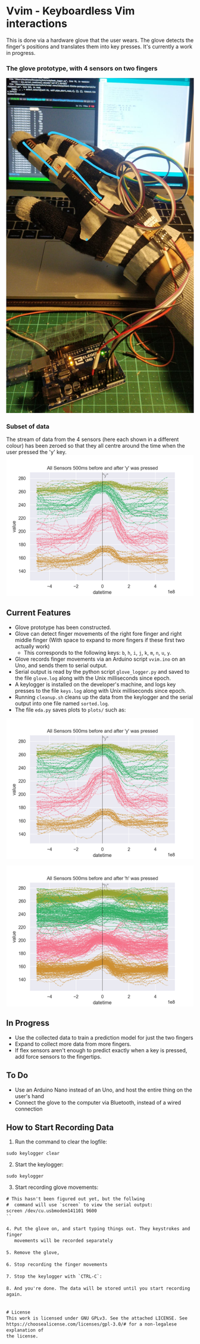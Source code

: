 # Vvim - Keyboardless Vim interactions

This is done via a hardware glove that the user wears. The glove detects the
finger's positions and translates them into key presses. It's currently a work
in progress.

### The glove prototype, with 4 sensors on two fingers
![](images/glove.jpg)

### Subset of data
The stream of data from the 4 sensors (here each shown in a different colour)
has been zeroed so that they all centre around the time when the user pressed
the 'y' key.
![](images/y_500ms.png)


## Current Features
- Glove prototype has been constructed.
- Glove can detect finger movements of the right fore finger and right middle
  finger (With space to expand to more fingers if these first two actually
  work)
    - This corresponds to the following keys: `b`, `h`, `i`, `j`, `k`, `m`,
      `n`, `u`, `y`.
- Glove records finger movements via an Arduino script `vvim.ino` on an Uno,
  and sends them to serial output.
- Serial output is read by the python script `glove_logger.py` and saved to the
  file `glove.log` along with the Unix milliseconds since epoch.
- A keylogger is installed on the developer's machine, and logs key presses to
  the file `keys.log` along with Unix milliseconds since epoch.
- Running `cleanup.sh` cleans up the data from the keylogger and the serial
  output into one file named `sorted.log`.
- The file `eda.py` saves plots to `plots/` such as:

![](plots/y_500ms.png)

![](plots/h_500ms.png)


## In Progress
- Use the collected data to train a prediction model for just the two fingers
- Expand to collect more data from more fingers.
- If flex sensors aren't enough to predict exactly when a key is pressed, add
  force sensors to the fingertips.

## To Do
- Use an Arduino Nano instead of an Uno, and host the entire thing on the
  user's hand
- Connect the glove to the computer via Bluetooth, instead of a wired
  connection


## How to Start Recording Data
1. Run the command to clear the logfile:
``` 
sudo keylogger clear
```

2. Start the keylogger:
``` 
sudo keylogger
```


3. Start recording glove movements:
``` 
# This hasn't been figured out yet, but the follwing
#  command will use `screen` to view the serial output:
screen /dev/cu.usbmodem141101 9600
``

4. Put the glove on, and start typing things out. They keystrokes and finger
   movements will be recorded separately

5. Remove the glove, 

6. Stop recording the finger movements

7. Stop the keylogger with `CTRL-C`:

8. And you're done. The data will be stored until you start recording again.


# License
This work is licensed under GNU GPLv3. See the attached LICENSE. See
https://choosealicense.com/licenses/gpl-3.0/# for a non-legalese explanation of
the license.

